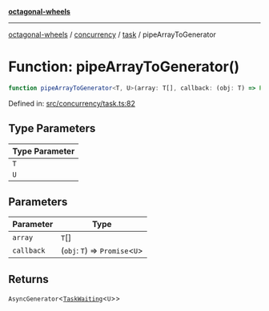 [**octagonal-wheels**](../../../../../../README.md)

***

[octagonal-wheels](../../../../../../globals.md) / [concurrency](../../../README.md) / [task](../README.md) / pipeArrayToGenerator

# Function: pipeArrayToGenerator()

```ts
function pipeArrayToGenerator<T, U>(array: T[], callback: (obj: T) => Promise<U>): AsyncGenerator<TaskWaiting<U>>;
```

Defined in: [src/concurrency/task.ts:82](https://github.com/vrtmrz/octagonal-wheels/blob/main/src/concurrency/task.ts#L82)

## Type Parameters

| Type Parameter |
| ------ |
| `T` |
| `U` |

## Parameters

| Parameter | Type |
| ------ | ------ |
| `array` | `T`[] |
| `callback` | (`obj`: `T`) => `Promise`\<`U`\> |

## Returns

`AsyncGenerator`\<[`TaskWaiting`](../type-aliases/TaskWaiting.md)\<`U`\>\>
